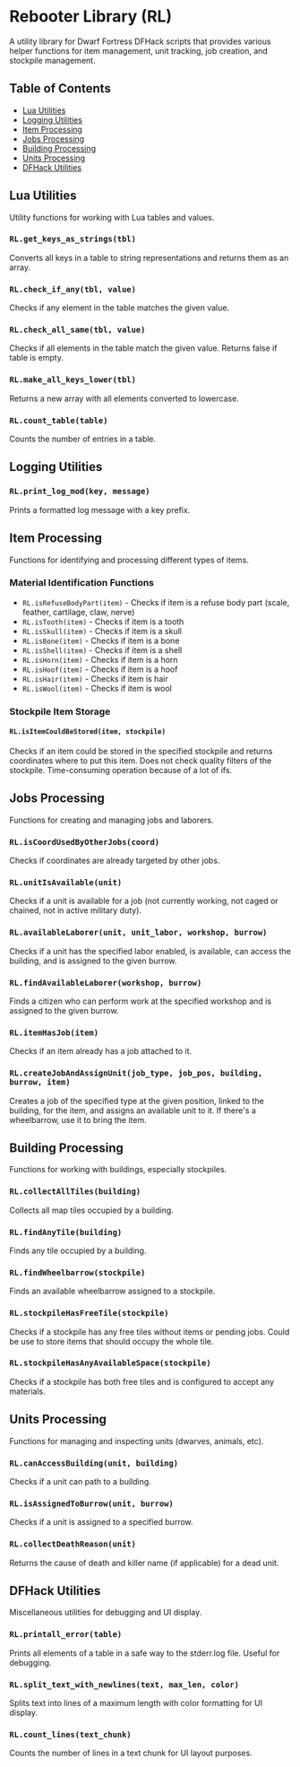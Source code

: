 # Rebooter Library (RL)

A utility library for Dwarf Fortress DFHack scripts that provides various helper functions for item management, unit tracking, job creation, and stockpile management.

## Table of Contents

- [Lua Utilities](#lua-utilities)
- [Logging Utilities](#logging-utilities)
- [Item Processing](#item-processing)
- [Jobs Processing](#jobs-processing)
- [Building Processing](#building-processing)
- [Units Processing](#units-processing)
- [DFHack Utilities](#dfhack-utilities)

## Lua Utilities

Utility functions for working with Lua tables and values.

### `RL.get_keys_as_strings(tbl)`
Converts all keys in a table to string representations and returns them as an array.

### `RL.check_if_any(tbl, value)`
Checks if any element in the table matches the given value.

### `RL.check_all_same(tbl, value)`
Checks if all elements in the table match the given value. Returns false if table is empty.

### `RL.make_all_keys_lower(tbl)`
Returns a new array with all elements converted to lowercase.

### `RL.count_table(table)`
Counts the number of entries in a table.

## Logging Utilities

### `RL.print_log_mod(key, message)`
Prints a formatted log message with a key prefix.

## Item Processing

Functions for identifying and processing different types of items.

### Material Identification Functions

- `RL.isRefuseBodyPart(item)` - Checks if item is a refuse body part (scale, feather, cartilage, claw, nerve)
- `RL.isTooth(item)` - Checks if item is a tooth
- `RL.isSkull(item)` - Checks if item is a skull
- `RL.isBone(item)` - Checks if item is a bone
- `RL.isShell(item)` - Checks if item is a shell
- `RL.isHorn(item)` - Checks if item is a horn
- `RL.isHoof(item)` - Checks if item is a hoof
- `RL.isHair(item)` - Checks if item is hair
- `RL.isWool(item)` - Checks if item is wool

### Stockpile Item Storage

#### `RL.isItemCouldBeStored(item, stockpile)`
Checks if an item could be stored in the specified stockpile and returns coordinates where to put this item. Does not check quality filters of the stockpile. Time-consuming operation because of a lot of ifs.

## Jobs Processing

Functions for creating and managing jobs and laborers.

### `RL.isCoordUsedByOtherJobs(coord)`
Checks if coordinates are already targeted by other jobs.

### `RL.unitIsAvailable(unit)`
Checks if a unit is available for a job (not currently working, not caged or chained, not in active military duty).

### `RL.availableLaborer(unit, unit_labor, workshop, burrow)`
Checks if a unit has the specified labor enabled, is available, can access the building, and is assigned to the given burrow.

### `RL.findAvailableLaborer(workshop, burrow)`
Finds a citizen who can perform work at the specified workshop and is assigned to the given burrow.

### `RL.itemHasJob(item)`
Checks if an item already has a job attached to it.

### `RL.createJobAndAssignUnit(job_type, job_pos, building, burrow, item)`
Creates a job of the specified type at the given position, linked to the building, for the item, and assigns an available unit to it. If there's a wheelbarrow, use it to bring the item.

## Building Processing

Functions for working with buildings, especially stockpiles.

### `RL.collectAllTiles(building)`
Collects all map tiles occupied by a building.

### `RL.findAnyTile(building)`
Finds any tile occupied by a building.

### `RL.findWheelbarrow(stockpile)`
Finds an available wheelbarrow assigned to a stockpile.

### `RL.stockpileHasFreeTile(stockpile)`
Checks if a stockpile has any free tiles without items or pending jobs. Could be use to store items that should occupy the whole tile.


### `RL.stockpileHasAnyAvailableSpace(stockpile)`
Checks if a stockpile has both free tiles and is configured to accept any materials.

## Units Processing

Functions for managing and inspecting units (dwarves, animals, etc).

### `RL.canAccessBuilding(unit, building)`
Checks if a unit can path to a building.

### `RL.isAssignedToBurrow(unit, burrow)`
Checks if a unit is assigned to a specified burrow.

### `RL.collectDeathReason(unit)`
Returns the cause of death and killer name (if applicable) for a dead unit.

## DFHack Utilities

Miscellaneous utilities for debugging and UI display.

### `RL.printall_error(table)`
Prints all elements of a table in a safe way to the stderr.log file. Useful for debugging.

### `RL.split_text_with_newlines(text, max_len, color)`
Splits text into lines of a maximum length with color formatting for UI display.

### `RL.count_lines(text_chunk)`
Counts the number of lines in a text chunk for UI layout purposes.
